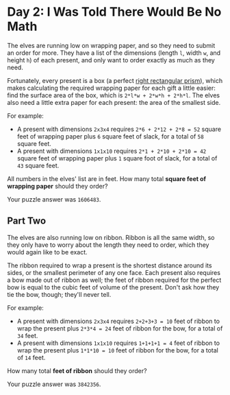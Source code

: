 # Day 2: I Was Told There Would Be No Math

The elves are running low on wrapping paper, and so they need to submit an order for more. They have a list of the dimensions (length `l`, width `w`, and height `h`) of each present, and only want to order exactly as much as they need.

Fortunately, every present is a box (a perfect [right rectangular prism](https://en.wikipedia.org/wiki/Cuboid#Rectangular_cuboid)), which makes calculating the required wrapping paper for each gift a little easier: find the surface area of the box, which is `2*l*w + 2*w*h + 2*h*l`. The elves also need a little extra paper for each present: the area of the smallest side.

For example:

* A present with dimensions `2x3x4` requires `2*6 + 2*12 + 2*8 = 52` square feet of wrapping paper plus `6` square feet of slack, for a total of `58` square feet.
* A present with dimensions `1x1x10` requires `2*1 + 2*10 + 2*10 = 42` square feet of wrapping paper plus `1` square foot of slack, for a total of `43` square feet.

All numbers in the elves' list are in feet. How many total **square feet of wrapping paper** should they order?

Your puzzle answer was `1606483`.

## Part Two

The elves are also running low on ribbon. Ribbon is all the same width, so they only have to worry about the length they need to order, which they would again like to be exact.

The ribbon required to wrap a present is the shortest distance around its sides, or the smallest perimeter of any one face. Each present also requires a bow made out of ribbon as well; the feet of ribbon required for the perfect bow is equal to the cubic feet of volume of the present. Don't ask how they tie the bow, though; they'll never tell.

For example:

* A present with dimensions `2x3x4` requires `2+2+3+3 = 10` feet of ribbon to wrap the present plus `2*3*4 = 24` feet of ribbon for the bow, for a total of `34` feet.
* A present with dimensions `1x1x10` requires `1+1+1+1 = 4` feet of ribbon to wrap the present plus `1*1*10 = 10` feet of ribbon for the bow, for a total of `14` feet.

How many total **feet of ribbon** should they order?

Your puzzle answer was `3842356`.
